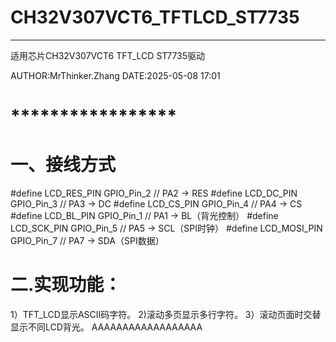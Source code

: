 # CH32V307VCT6_TFTLCD_ST7735
*****************
适用芯片CH32V307VCT6 TFT_LCD ST7735驱动

AUTHOR:MrThinker.Zhang
DATE:2025-05-08 17:01

# *****************
# 一、接线方式
#define LCD_RES_PIN GPIO_Pin_2   // PA2 -> RES
#define LCD_DC_PIN GPIO_Pin_3    // PA3 -> DC
#define LCD_CS_PIN GPIO_Pin_4    // PA4 -> CS
#define LCD_BL_PIN GPIO_Pin_1    // PA1 -> BL（背光控制）
#define LCD_SCK_PIN GPIO_Pin_5   // PA5 -> SCL（SPI时钟）
#define LCD_MOSI_PIN GPIO_Pin_7  // PA7 -> SDA（SPI数据）
# 二.实现功能：
1）TFT_LCD显示ASCII码字符。
2)滚动多页显示多行字符。
3）滚动页面时交替显示不同LCD背光。
AAAAAAAAAAAAAAAAAA
